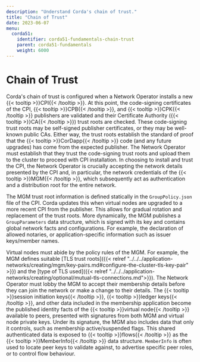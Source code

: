 ```yaml
---
description: "Understand Corda's chain of trust."
title: "Chain of Trust"
date: 2023-06-07
menu:
  corda51:
    identifier: corda51-fundamentals-chain-trust
    parent: corda51-fundamentals
    weight: 6000
---
```


# Chain of Trust

Corda's chain of trust is configured when a Network Operator installs a new {{< tooltip >}}CPI{{< /tooltip >}}. At this point, the code-signing certificates of the CPI, {{< tooltip >}}CPB{{< /tooltip >}}, and {{< tooltip >}}CPK{{< /tooltip >}} publishers are validated and their Certificate Authority ({{< tooltip >}}CA{{< /tooltip >}}) trust roots are checked.
These code-signing trust roots may be self-signed publisher certificates, or they may be well-known public CAs.
Either way, the trust roots establish the standard of proof that the {{< tooltip >}}CorDapp{{< /tooltip >}} code (and any future upgrades) has come from the expected publisher.
The Network Operator must establish that they trust the code-signing trust roots and upload them to the cluster to proceed with CPI installation.
In choosing to install and trust the CPI, the Network Operator is crucially accepting the network details presented by the CPI and, in particular, the network credentials of the {{< tooltip >}}MGM{{< /tooltip >}}, which subsequently act as authentication and a distribution root for the entire network.

The MGM trust root information is defined statically in the `GroupPolicy.json` file of the CPI.
Corda updates this when virtual nodes are upgraded to a more recent CPI from the publisher.
This allows for gradual rotation and replacement of the trust roots.
More dynamically, the MGM publishes a `GroupParameters` data structure, which is signed with its key and contains global network facts and configurations.
For example, the declaration of allowed notaries, or application-specific information such as issuer keys/member names.

Virtual nodes must abide by the policy rules of the MGM.
For example, the MGM defines suitable [TLS trust roots]({{< relref "../../../application-networks/creating/mgm/key-pairs.md#configure-the-cluster-tls-key-pair" >}}) and the [type of TLS used]({{< relref "../../../application-networks/creating/optional/mutual-tls-connections.md">}}).
The Network Operator must lobby the MGM to accept their membership details before they can join the network or make a change to their details.
The {{< tooltip >}}session initiation keys{{< /tooltip >}}, {{< tooltip >}}ledger keys{{< /tooltip >}}, and other data included in the membership application become the published identity facts of the {{< tooltip >}}virtual node{{< /tooltip >}} available to peers, presented with signatures from both MGM and virtual node private keys.
Under its signature, the MGM also includes data that only it controls, such as membership active/suspended flags. This shared authenticated data is exposed to {{< tooltip >}}flows{{< /tooltip >}} as the {{< tooltip >}}MemberInfo{{< /tooltip >}} data structure.
`MemberInfo` is often used to locate peer keys to validate against, to advertise specific peer roles, or to control flow behaviour.
